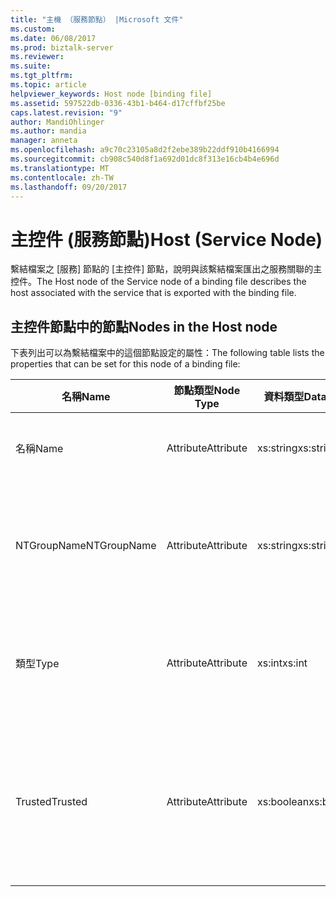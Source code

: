 ```yaml
---
title: "主機 （服務節點） |Microsoft 文件"
ms.custom: 
ms.date: 06/08/2017
ms.prod: biztalk-server
ms.reviewer: 
ms.suite: 
ms.tgt_pltfrm: 
ms.topic: article
helpviewer_keywords: Host node [binding file]
ms.assetid: 597522db-0336-43b1-b464-d17cffbf25be
caps.latest.revision: "9"
author: MandiOhlinger
ms.author: mandia
manager: anneta
ms.openlocfilehash: a9c70c23105a8d2f2ebe389b22ddf910b4166994
ms.sourcegitcommit: cb908c540d8f1a692d01dc8f313e16cb4b4e696d
ms.translationtype: MT
ms.contentlocale: zh-TW
ms.lasthandoff: 09/20/2017
---
```

# <a name="host-service-node"></a><span data-ttu-id="17926-102">主控件 (服務節點)</span><span class="sxs-lookup"><span data-stu-id="17926-102">Host (Service Node)</span></span>
<span data-ttu-id="17926-103">繫結檔案之 [服務] 節點的 [主控件] 節點，說明與該繫結檔案匯出之服務關聯的主控件。</span><span class="sxs-lookup"><span data-stu-id="17926-103">The Host node of the Service node of a binding file describes the host associated with the service that is exported with the binding file.</span></span>  
  
## <a name="nodes-in-the-host-node"></a><span data-ttu-id="17926-104">主控件節點中的節點</span><span class="sxs-lookup"><span data-stu-id="17926-104">Nodes in the Host node</span></span>  
 <span data-ttu-id="17926-105">下表列出可以為繫結檔案中的這個節點設定的屬性：</span><span class="sxs-lookup"><span data-stu-id="17926-105">The following table lists the properties that can be set for this node of a binding file:</span></span>  
  
|<span data-ttu-id="17926-106">**名稱**</span><span class="sxs-lookup"><span data-stu-id="17926-106">**Name**</span></span>|<span data-ttu-id="17926-107">**節點類型**</span><span class="sxs-lookup"><span data-stu-id="17926-107">**Node Type**</span></span>|<span data-ttu-id="17926-108">**資料類型**</span><span class="sxs-lookup"><span data-stu-id="17926-108">**Data Type**</span></span>|<span data-ttu-id="17926-109">**說明**</span><span class="sxs-lookup"><span data-stu-id="17926-109">**Description**</span></span>|<span data-ttu-id="17926-110">**限制**</span><span class="sxs-lookup"><span data-stu-id="17926-110">**Restrictions**</span></span>|<span data-ttu-id="17926-111">**註解**</span><span class="sxs-lookup"><span data-stu-id="17926-111">**Comments**</span></span>|  
|--------------|-------------------|-------------------|---------------------|----------------------|------------------|  
|<span data-ttu-id="17926-112">名稱</span><span class="sxs-lookup"><span data-stu-id="17926-112">Name</span></span>|<span data-ttu-id="17926-113">Attribute</span><span class="sxs-lookup"><span data-stu-id="17926-113">Attribute</span></span>|<span data-ttu-id="17926-114">xs:string</span><span class="sxs-lookup"><span data-stu-id="17926-114">xs:string</span></span>|<span data-ttu-id="17926-115">指定主控件的名稱。</span><span class="sxs-lookup"><span data-stu-id="17926-115">Specifies the name of the host.</span></span>|<span data-ttu-id="17926-116">不需要</span><span class="sxs-lookup"><span data-stu-id="17926-116">Not required</span></span>|<span data-ttu-id="17926-117">預設值：空白</span><span class="sxs-lookup"><span data-stu-id="17926-117">Default value: empty</span></span>|  
|<span data-ttu-id="17926-118">NTGroupName</span><span class="sxs-lookup"><span data-stu-id="17926-118">NTGroupName</span></span>|<span data-ttu-id="17926-119">Attribute</span><span class="sxs-lookup"><span data-stu-id="17926-119">Attribute</span></span>|<span data-ttu-id="17926-120">xs:string</span><span class="sxs-lookup"><span data-stu-id="17926-120">xs:string</span></span>|<span data-ttu-id="17926-121">指定與主控件關聯的 Windows NT 群組名稱。</span><span class="sxs-lookup"><span data-stu-id="17926-121">Specifies the Windows NT Group name associated with the host.</span></span>|<span data-ttu-id="17926-122">不需要</span><span class="sxs-lookup"><span data-stu-id="17926-122">Not required</span></span>|<span data-ttu-id="17926-123">預設值：空白</span><span class="sxs-lookup"><span data-stu-id="17926-123">Default value: empty</span></span>|  
|<span data-ttu-id="17926-124">類型</span><span class="sxs-lookup"><span data-stu-id="17926-124">Type</span></span>|<span data-ttu-id="17926-125">Attribute</span><span class="sxs-lookup"><span data-stu-id="17926-125">Attribute</span></span>|<span data-ttu-id="17926-126">xs:int</span><span class="sxs-lookup"><span data-stu-id="17926-126">xs:int</span></span>|<span data-ttu-id="17926-127">指定主控件類型為「內含式」或「外掛式」。</span><span class="sxs-lookup"><span data-stu-id="17926-127">Specifies the host type as in process or isolated.</span></span>|<span data-ttu-id="17926-128">Required</span><span class="sxs-lookup"><span data-stu-id="17926-128">Required</span></span>|<span data-ttu-id="17926-129">預設值：無</span><span class="sxs-lookup"><span data-stu-id="17926-129">Default value: none</span></span><br /><br /> <span data-ttu-id="17926-130">可能的值所述[Microsoft.BizTalk.ExplorerOM.HostType](http://msdn.microsoft.com/library/microsoft.biztalk.explorerom.hosttype.aspx)列舉型別。</span><span class="sxs-lookup"><span data-stu-id="17926-130">Possible values are described in the [Microsoft.BizTalk.ExplorerOM.HostType](http://msdn.microsoft.com/library/microsoft.biztalk.explorerom.hosttype.aspx) enumeration.</span></span>|  
|<span data-ttu-id="17926-131">Trusted</span><span class="sxs-lookup"><span data-stu-id="17926-131">Trusted</span></span>|<span data-ttu-id="17926-132">Attribute</span><span class="sxs-lookup"><span data-stu-id="17926-132">Attribute</span></span>|<span data-ttu-id="17926-133">xs:boolean</span><span class="sxs-lookup"><span data-stu-id="17926-133">xs:boolean</span></span>|<span data-ttu-id="17926-134">指定是否可以信任 BizTalk 主控件進行驗證資訊的收集。</span><span class="sxs-lookup"><span data-stu-id="17926-134">Specifies whether the BizTalk host can be trusted to collect authentication information.</span></span>|<span data-ttu-id="17926-135">Required</span><span class="sxs-lookup"><span data-stu-id="17926-135">Required</span></span>|<span data-ttu-id="17926-136">預設值：無</span><span class="sxs-lookup"><span data-stu-id="17926-136">Default value: none</span></span><br /><br /> <span data-ttu-id="17926-137">設定為**true**主機是受信任的否則設為**false**。</span><span class="sxs-lookup"><span data-stu-id="17926-137">Set to **true** if the host is trusted, otherwise set to **false**.</span></span>|